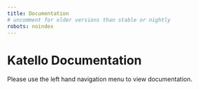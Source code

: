 ```yaml
---
title: Documentation
# uncomment for older versions than stable or nightly
robots: noindex
---
```


# Katello Documentation

Please use the left hand navigation menu to view documentation.

